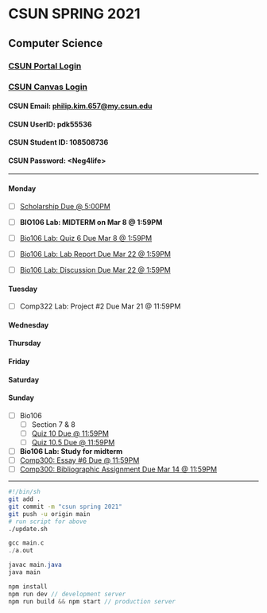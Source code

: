# CSUN SPRING 2021

## Computer Science

### [CSUN Portal Login](https://auth.csun.edu/cas/login?method=POST&service=https%3A%2F%2Fmynorthridge.csun.edu%2Fpsp%2FPANRPRD%2F%3Fcmd%3Dlogin%26languageCd%3DENG)

### [CSUN Canvas Login](https://auth.csun.edu/cas/login?service=https://mynorthridge.csun.edu/psp/PANRPRD/?cmd=login&languageCd=ENG)

#### CSUN Email: [philip.kim.657@my.csun.edu](https://mail.google.com/mail/u/0/?ogbl#inbox)

#### CSUN UserID: pdk55536

#### CSUN Student ID: 108508736

#### CSUN Password: \<Neg4life>

***

#### Monday

- [ ] [Scholarship Due @ 5:00PM](https://www.ecs.csun.edu/scholarship/)

- [ ] **BIO106 Lab: MIDTERM on Mar 8 @ 1:59PM**

- [ ] [Bio106 Lab: Quiz 6 Due Mar 8 @ 1:59PM](https://canvas.csun.edu/courses/102340/quizzes/266495?module_item_id=3294529)

- [ ] [Bio106 Lab: Lab Report Due Mar 22 @ 1:59PM](https://canvas.csun.edu/courses/102340/assignments/917216?module_item_id=3294526)

- [ ] [Bio106 Lab: Discussion Due Mar 22 @ 1:59PM](https://canvas.csun.edu/courses/102340/discussion_topics/1057232?module_item_id=3294528)

#### Tuesday

- [ ] Comp322 Lab: Project #2 Due Mar 21 @ 11:59PM

#### Wednesday

#### Thursday

#### Friday

#### Saturday

#### Sunday

- [ ] Bio106
  - [ ] Section 7 & 8
  - [ ] [Quiz 10 Due @ 11:59PM](https://canvas.csun.edu/courses/91145/quizzes/267648)
  - [ ] [Quiz 10.5 Due @ 11:59PM](https://canvas.csun.edu/courses/91145/quizzes/267662)
- [ ] **Bio106 Lab: Study for midterm**
- [ ] [Comp300: Essay #6 Due @ 11:59PM](https://docs.google.com/document/d/1_qICcO-2zlUgyHDJyHt6eK3cREMXFZDWIJzsJ-tlBPc/edit)
- [ ] [Comp300: Bibliographic Assignment Due Mar 14 @ 11:59PM](https://docs.google.com/document/d/1bEvjrZzd8rK3aCi-6D2LYhRRpUSAvsZ2I3KonbkhqgE/edit)

***

```bash
#!/bin/sh
git add .
git commit -m "csun spring 2021"
git push -u origin main
# run script for above
./update.sh
```

```c
gcc main.c
./a.out
```

```java
javac main.java
java main
```

```javascript
npm install
npm run dev // development server
npm run build && npm start // production server
```
